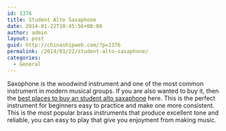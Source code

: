 ```yaml
---
id: 1376
title: Student Alto Saxaphone
date: 2014-01-22T10:45:56+00:00
author: admin
layout: post
guid: http://chinashipweb.com/?p=1376
permalink: /2014/01/22/student-alto-saxaphone/
categories:
  - General
---
```

Saxophone is the woodwind instrument and one of the most common instrument in modern musical groups. If you are also wanted to buy it, then the [best places to buy an student alto saxaphone](http://www.musiciansfriend.com/woodwinds/etude-eas-100-student-alto-saxophone) here. This is the perfect instrument for beginners easy to practice and make one more consistent. This is the most popular brass instruments that produce excellent tone and reliable, you can easy to play that give you enjoyment from making music.
